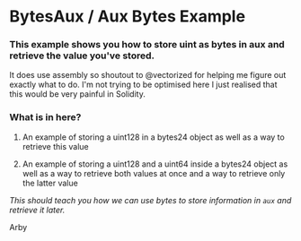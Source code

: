 # BytesAux / Aux Bytes Example

### This example shows you how to store uint as bytes in aux and retrieve the value you've stored.

It does use assembly so shoutout to @vectorized for helping me figure out exactly what to do. I'm not trying to be optimised here I just realised that this would be very painful in Solidity.

### What is in here?

1) An example of storing a uint128 in a bytes24 object as well as a way to retrieve this value


2) An example of storing a uint128 and a uint64 inside a bytes24 object as well as a way to retrieve both values at once and a way to retrieve only the latter value


*This should teach you how we can use bytes to store information in `aux` and retrieve it later.*

Arby